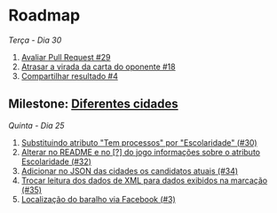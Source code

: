 # Roadmap

*Terça - Dia 30*

1. [Avaliar Pull Request #29](https://github.com/transparencia/super-trunfo/pull/29)
2. [Atrasar a virada da carta do oponente #18](https://github.com/transparencia/super-trunfo/issues/18)
2. [Compartilhar resultado #4](https://github.com/transparencia/super-trunfo/issues/4)

## Milestone: [Diferentes cidades](https://github.com/transparencia/super-trunfo/issues?milestone=1&state=open)

*Quinta - Dia 25*

1. [Substituindo atributo "Tem processos" por "Escolaridade" (#30)](https://github.com/transparencia/super-trunfo/issues/30)
2. [Alterar no README e no [?] do jogo informações sobre o atributo Escolaridade (#32)](https://github.com/transparencia/super-trunfo/issues/32)
3. [Adicionar no JSON das cidades os candidatos atuais (#34)](https://github.com/transparencia/super-trunfo/issues/34)
4. [Trocar leitura dos dados de XML para dados exibidos na marcação (#35)](https://github.com/transparencia/super-trunfo/issues/35)
5. [Localização do baralho via Facebook (#3)](https://github.com/transparencia/super-trunfo/issues/3)